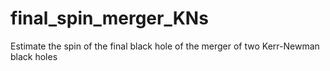 # final_spin_merger_KNs
Estimate the spin of the final black hole of the merger of two Kerr-Newman black holes
